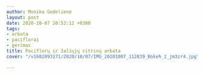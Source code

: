 ```yaml
---
author: Monika Godelienė
layout: post
date: 2020-10-07 20:53:12 +0300
tags:
- arbata
- paciflorai
- gėrimas
title: Paciflorų ir žaliųjų citrinų arbata
cover: "/v1602093171/2020/10/07/IMG_20201007_112839_Bokeh_2_jm3zr4.jpg"

---
```

